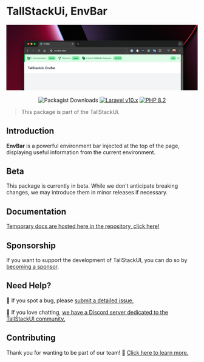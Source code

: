 # TallStackUi, EnvBar

<p align="center"><a href="https://tallstackui.com" target="_blank"><img src="./arts/envbar.png"></a></p>

<p align="center">
    <img alt="Packagist Downloads" src="https://img.shields.io/packagist/dt/tallstackui/envbar?style=for-the-badge">
    <a href="https://laravel.com"><img alt="Laravel v10.x" src="https://img.shields.io/badge/Laravel-^v10.x-FF2D20?style=for-the-badge&logo=laravel"></a>
    <a href="https://php.net"><img alt="PHP 8.2" src="https://img.shields.io/badge/PHP-^8.1-777BB4?style=for-the-badge&logo=php"></a>
</p>

> This package is part of the TallStackUi.

## Introduction

**EnvBar** is a powerful environment bar injected at the top of the page, displaying useful information from the current environment.

## Beta

This package is currently in beta. While we don't anticipate breaking changes, we may introduce them in minor releases if necessary.

## Documentation

[Temporary docs are hosted here in the repository, click here!](./docs/index.md)

## Sponsorship

If you want to support the development of TallStackUI, you can do so by [becoming a sponsor](https://github.com/sponsors/devajmeireles).

## Need Help?

🐞 If you spot a bug, please [submit a detailed issue.](https://github.com/tallstackui/envbar/issues/new/choose)

💬 If you love chatting, [we have a Discord server dedicated to the TallStackUI community.](https://discord.gg/sfr66WXh4A)

## Contributing

Thank you for wanting to be part of our team! 👋 [Click here to learn more.](https://tallstackui.com/docs/contribution)
